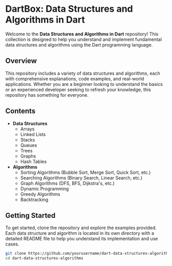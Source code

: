 # DartBox: Data Structures and Algorithms in Dart

Welcome to the **Data Structures and Algorithms in Dart** repository! This collection is designed to help you understand and implement fundamental data structures and algorithms using the Dart programming language.

## Overview

This repository includes a variety of data structures and algorithms, each with comprehensive explanations, code examples, and real-world applications. Whether you are a beginner looking to understand the basics or an experienced developer seeking to refresh your knowledge, this repository has something for everyone.

## Contents

- **Data Structures**
  - Arrays
  - Linked Lists
  - Stacks
  - Queues
  - Trees
  - Graphs
  - Hash Tables
- **Algorithms**
  - Sorting Algorithms (Bubble Sort, Merge Sort, Quick Sort, etc.)
  - Searching Algorithms (Binary Search, Linear Search, etc.)
  - Graph Algorithms (DFS, BFS, Dijkstra's, etc.)
  - Dynamic Programming
  - Greedy Algorithms
  - Backtracking

## Getting Started

To get started, clone the repository and explore the examples provided. Each data structure and algorithm is located in its own directory with a detailed README file to help you understand its implementation and use cases.

```bash
git clone https://github.com/yourusername/dart-data-structures-algorithms.git
cd dart-data-structures-algorithms
